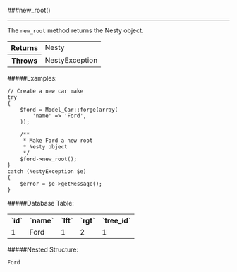 ###new_root()

----------

The `new_root` method returns the Nesty object.

<table>
	<tr>
		<th>Returns</th>
		<td>Nesty</td>
	</tr>
	<tr>
		<th>Throws</th>
		<td>NestyException</td>
	</tr>
</table>

#####Examples:

	// Create a new car make
	try
	{
		$ford = Model_Car::forge(array(
			'name' => 'Ford',
		));

		/**
		 * Make Ford a new root
		 * Nesty object
		 */
		$ford->new_root();
	}
	catch (NestyException $e)
	{
		$error = $e->getMessage();
	}

#####Database Table:

<table>
	<tr>
		<th>`id`</th>
		<th>`name`</th>
		<th>`lft`</th>
		<th>`rgt`</th>
		<th>`tree_id`</th>
	</tr>
	<tr>
		<td>1</td>
		<td>Ford</td>
		<td>1</td>
		<td>2</td>
		<td>1</td>
	</tr>
</table>

#####Nested Structure:

	Ford
